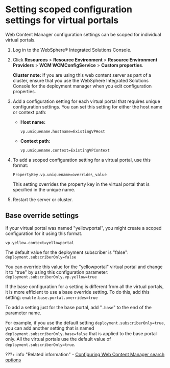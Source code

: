 # Setting scoped configuration settings for virtual portals

Web Content Manager configuration settings can be scoped for individual virtual portals.

1.  Log in to the WebSphere® Integrated Solutions Console.

2.  Click **Resources** \> **Resource Environment** \> **Resource Environment Providers** \> **WCM WCMConfigService** \> **Custom properties**.

    **Cluster note:** If you are using this web content server as part of a cluster, ensure that you use the WebSphere Integrated Solutions Console for the deployment manager when you edit configuration properties.

3.  Add a configuration setting for each virtual portal that requires unique configuration settings. You can set this setting for either the host name or context path:

    -   **Host name:**

        ```
        vp.uniquename.hostname=ExistingVPHost
        ```

    -   **Context path:**

        ```
        vp.uniquename.context=ExistingVPContext
        ```

4.  To add a scoped configuration setting for a virtual portal, use this format:

    ```
    PropertyKey.vp.uniquename=override\_value
    ```

    This setting overrides the property key in the virtual portal that is specified in the unique name.

5.  Restart the server or cluster.


## Base override settings

If your virtual portal was named "yellowportal", you might create a scoped configuration for it using this format.

```
vp.yellow.context=yellowportal
```

The default value for the deployment subscriber is "false": `deployment.subscriberOnly=false`

You can override this value for the "yellowportal" virtual portal and change it to "true" by using this configuration parameter: `deployment.subscriberOnly.vp.yellow=true`

If the base configuration for a setting is different from all the virtual portals, it is more efficient to use a base override setting. To do this, add this setting: `enable.base.portal.overrides=true`

To add a setting just for the base portal, add "`.base`" to the end of the parameter name.

For example, if you use the default setting `deployment.subscriberOnly=true`, you can add another setting that is named `deployment.subscriberOnly.base=false` that is applied to the base portal only. All the virtual portals use the default value of `deployment.subscriberOnly=true`.


???+ info "Related information"
    - [Configuring Web Content Manager search options](../../../build_sites/search/wcm_config_search.md)

